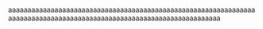 aaaaaaaaaaaaaaaaaaaaaaaaaaaaaaaaaaaaaaaaaaaaaaaaaaaaaaaaaaaaaaaaaaaaaaaaaaaaaaaaaaaaaaaaaaaaaaaaaaaaaaaaaaaaaaaaaaaaaaa
